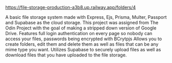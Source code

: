 https://file-storage-production-a3b8.up.railway.app/folders/4

A basic file storage system made with Express, Ejs, Prisma, Multer, Passport and Supabase as the cloud storage. 
This project was assigned from The Odin Project with the goal of making a stripped down version of Google Drive.
Features full login authentication on every page so nobody can access your files, passwords being encrypted with BCrytpjs
Allows you to create folders, edit them and delete them as well as files that can be any mime type you want.
Utilizes Supabase to securely upload files as well as download files that you have uploaded to the file storage.

